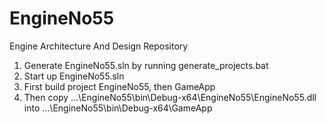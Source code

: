 # EngineNo55
Engine Architecture And Design Repository

1. Generate EngineNo55.sln by running generate_projects.bat
2. Start up EngineNo55.sln
3. First build project EngineNo55, then GameApp
4. Then copy ...\EngineNo55\bin\Debug-x64\EngineNo55\EngineNo55.dll into ...\EngineNo55\bin\Debug-x64\GameApp